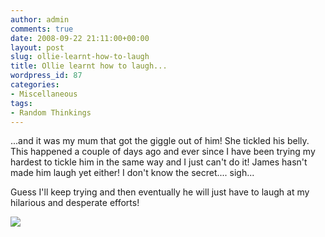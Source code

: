 ```yaml
---
author: admin
comments: true
date: 2008-09-22 21:11:00+00:00
layout: post
slug: ollie-learnt-how-to-laugh
title: Ollie learnt how to laugh...
wordpress_id: 87
categories:
- Miscellaneous
tags:
- Random Thinkings
---
```


...and it was my mum that got the giggle out of him! She tickled his belly. This happened a couple of days ago and ever since I have been trying my hardest to tickle him in the same way and I just can't do it! James hasn't made him laugh yet either! I don't know the secret.... sigh...  
  
Guess I'll keep trying and then eventually he will just have to laugh at my hilarious and desperate efforts!

![](https://blogger.googleusercontent.com/tracker/251139911615938991-7383333981990652768?l=www.outmumbered.com)
